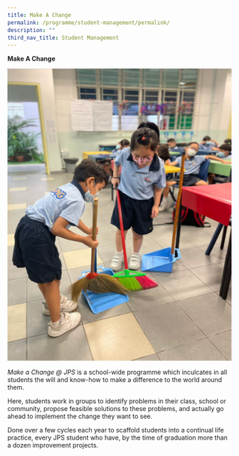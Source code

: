 ```yaml
---
title: Make A Change
permalink: /programme/student-management/permalink/
description: ""
third_nav_title: Student Management
---
```

**Make A Change**

![](/images/MakeAChange01.png)

_Make a Change @ JPS_ is a school-wide programme which inculcates in all students the will and know-how to make a difference to the world around them.

Here, students work in groups to identify problems in their class, school or community, propose feasible solutions to these problems, and actually go ahead to implement the change they want to see.

Done over a few cycles each year to scaffold students into a continual life practice, every JPS student who have, by the time of graduation more than a dozen improvement projects.